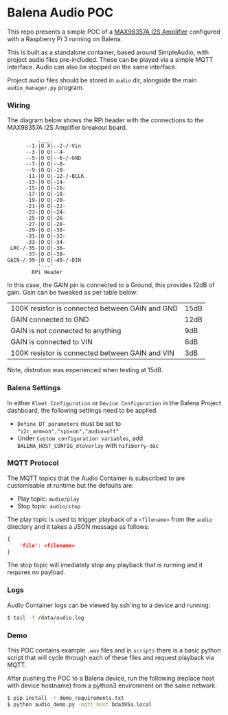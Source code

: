 # Balena Audio POC

This repo presents a simple POC of a [MAX98357A I2S Amplifier](https://www.adafruit.com/product/3006) configured with a Raspberry Pi 3 running on Balena.
 
 This is built as a standalone container, based around SimpleAudio, with project audio files pre-included. These can be played via a simple MQTT interface. Audio can also be stopped on the same interface. 
 
 Project audio files should be stored in `audio` dir, alongside the main `audio_manager.py` program.
 
 ### Wiring
 The diagram below shows the RPi header with the connections to the MAX98357A I2S Amplifier breakout board.
 
```
          .___.
      --1-|O X|--2-/-Vin
      --3-|O O|--4-
      --5-|O O|--6-/-GND
      --7-|O O|--8-
      --9-|O O|-10-
      -11-|O O|-12-/-BCLK
      -13-|O O|-14-
      -15-|O O|-16-
      -17-|O O|-18-
      -19-|O O|-20-
      -21-|O O|-22-
      -23-|O O|-24-
      -25-|O O|-26-
      -27-|O O|-28-
      -29-|O O|-30-
      -31-|O O|-32-
      -33-|O O|-34-
 LRC-/-35-|O O|-36-
      -37-|O O|-38-
GAIN-/-39-|O O|-40-/-DIN
          '---'
        RPi Header
```
In this case, the GAIN pin is connected to a Ground, this provides 12dB of gain. Gain can be tweaked as per table below:

| | |
|---|---|
| 100K resistor is connected between GAIN and GND  | 15dB |
| GAIN connected to GND  | 12dB |
| GAIN is not connected to anything  | 9dB |
| GAIN is connected to VIN  | 6dB |
| 100K resistor is connected between GAIN and VIN  | 3dB |

Note, distrotion was experienced when testing at 15dB.

### Balena Settings

In either `Fleet Configuration` or `Device Configuration` in the Balena Project dashboard, the following settings need to be applied.

* `Define DT parameters` must be set to `"i2c_arm=on","spi=on","audio=off"`
* Under `Custom configuration variables`,  add `BALENA_HOST_CONFIG_dtoverlay` with `hifiberry-dac`

### MQTT Protocol

The MQTT topics that the Audio Container is subscribed to are customisable at runtime but the defaults are:

* Play topic: `audio/play`
* Stop topic: `audio/stop`

The play topic is used to trigger playback of a `<filename>` from the `audio` directory and it takes a JSON message as follows:

```json
{
    'file': <filename>
}
```

The stop topic will imediately stop any playback that is running and it requires no payload.

### Logs

Audio Container logs can be viewed by ssh'ing to a device and running:

```bash
$ tail -f /data/audio.log
```

### Demo

This POC contains example `.wav` files and in `scripts` there is a basic python script that will cycle through each of these files and request playback via MQTT.

After pushing the POC to a Balena device, run the following (replace host with device hostname) from a python3 environment on the same network:

```bash
$ pip install -r demo_requirements.txt
$ python audio_demo.py -mqtt_host bda395a.local 
```